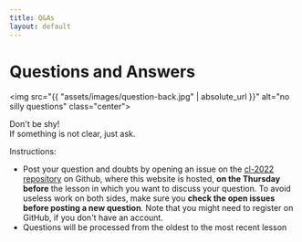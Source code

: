 ```yaml
---
title: Q&As
layout: default
---
```

# Questions and Answers

<img src="{{ "assets/images/question-back.jpg" | absolute_url }}"
     alt="no silly questions"
     class="center">

<span class="big">Don't be shy!<br />If something is not clear, just ask.</span>

Instructions:

-   Post your question and doubts by opening an issue on the [cl-2022
    repository](https://github.com/avillafiorita/cl-2022) on Github,
    where this website is hosted, **on the Thursday before** the
    lesson in which you want to discuss your question. To avoid useless
    work on both sides, make sure you **check the open issues before
    posting a new question**. Note that you might need to register on
    GitHub, if you don\'t have an account.
-   Questions will be processed from the oldest to the most recent
    lesson
